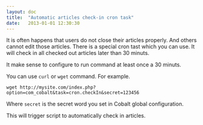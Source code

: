 ```yaml
---
layout: doc
title:  "Automatic articles check-in cron task"
date:   2013-01-01 12:30:30
---
```

It is often happens that users do not close their articles properly. And others cannot edit those articles. There is a special cron tast which you can use. It will check in all checked out articles later than 30 minuts.

It make sense to configure to run command at least once a 30 minuts.

You can use `curl` or `wget` command. For example.

    wget http://mysite.com/index.php?option=com_cobalt&task=cron.checkIn&secret=123456

Where `secret` is the secret word you set in Cobalt global configuration.

This will trigger script to automatically check in articles.